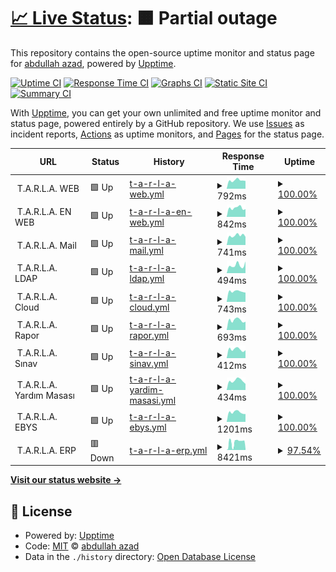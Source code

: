 # [📈 Live Status](https://hermesthecat.github.io/hermes-uptime): <!--live status--> **🟧 Partial outage**

This repository contains the open-source uptime monitor and status page for [abdullah azad](http://abdullahgok.com.tr), powered by [Upptime](https://github.com/upptime/upptime).

[![Uptime CI](https://github.com/hermesthecat/hermes-uptime/workflows/Uptime%20CI/badge.svg)](https://github.com/hermesthecat/hermes-uptime/actions?query=workflow%3A%22Uptime+CI%22)
[![Response Time CI](https://github.com/hermesthecat/hermes-uptime/workflows/Response%20Time%20CI/badge.svg)](https://github.com/hermesthecat/hermes-uptime/actions?query=workflow%3A%22Response+Time+CI%22)
[![Graphs CI](https://github.com/hermesthecat/hermes-uptime/workflows/Graphs%20CI/badge.svg)](https://github.com/hermesthecat/hermes-uptime/actions?query=workflow%3A%22Graphs+CI%22)
[![Static Site CI](https://github.com/hermesthecat/hermes-uptime/workflows/Static%20Site%20CI/badge.svg)](https://github.com/hermesthecat/hermes-uptime/actions?query=workflow%3A%22Static+Site+CI%22)
[![Summary CI](https://github.com/hermesthecat/hermes-uptime/workflows/Summary%20CI/badge.svg)](https://github.com/hermesthecat/hermes-uptime/actions?query=workflow%3A%22Summary+CI%22)

With [Upptime](https://upptime.js.org), you can get your own unlimited and free uptime monitor and status page, powered entirely by a GitHub repository. We use [Issues](https://github.com/hermesthecat/hermes-uptime/issues) as incident reports, [Actions](https://github.com/hermesthecat/hermes-uptime/actions) as uptime monitors, and [Pages](https://hermesthecat.github.io/hermes-uptime) for the status page.

<!--start: status pages-->
<!-- This summary is generated by Upptime (https://github.com/upptime/upptime) -->
<!-- Do not edit this manually, your changes will be overwritten -->
<!-- prettier-ignore -->
| URL | Status | History | Response Time | Uptime |
| --- | ------ | ------- | ------------- | ------ |
| <img alt="" src="https://tarla.org.tr/wp-content/uploads/2014/06/cropped-logo2-2.png" height="13"> T.A.R.L.A. WEB | 🟩 Up | [t-a-r-l-a-web.yml](https://github.com/hermesthecat/hermes-uptime/commits/HEAD/history/t-a-r-l-a-web.yml) | <details><summary><img alt="Response time graph" src="./graphs/t-a-r-l-a-web/response-time-week.png" height="20"> 792ms</summary><br><a href="https://uptime.abdullahazad.com/history/t-a-r-l-a-web"><img alt="Response time 1146" src="https://img.shields.io/endpoint?url=https%3A%2F%2Fraw.githubusercontent.com%2Fhermesthecat%2Fhermes-uptime%2FHEAD%2Fapi%2Ft-a-r-l-a-web%2Fresponse-time.json"></a><br><a href="https://uptime.abdullahazad.com/history/t-a-r-l-a-web"><img alt="24-hour response time 733" src="https://img.shields.io/endpoint?url=https%3A%2F%2Fraw.githubusercontent.com%2Fhermesthecat%2Fhermes-uptime%2FHEAD%2Fapi%2Ft-a-r-l-a-web%2Fresponse-time-day.json"></a><br><a href="https://uptime.abdullahazad.com/history/t-a-r-l-a-web"><img alt="7-day response time 792" src="https://img.shields.io/endpoint?url=https%3A%2F%2Fraw.githubusercontent.com%2Fhermesthecat%2Fhermes-uptime%2FHEAD%2Fapi%2Ft-a-r-l-a-web%2Fresponse-time-week.json"></a><br><a href="https://uptime.abdullahazad.com/history/t-a-r-l-a-web"><img alt="30-day response time 854" src="https://img.shields.io/endpoint?url=https%3A%2F%2Fraw.githubusercontent.com%2Fhermesthecat%2Fhermes-uptime%2FHEAD%2Fapi%2Ft-a-r-l-a-web%2Fresponse-time-month.json"></a><br><a href="https://uptime.abdullahazad.com/history/t-a-r-l-a-web"><img alt="1-year response time 754" src="https://img.shields.io/endpoint?url=https%3A%2F%2Fraw.githubusercontent.com%2Fhermesthecat%2Fhermes-uptime%2FHEAD%2Fapi%2Ft-a-r-l-a-web%2Fresponse-time-year.json"></a></details> | <details><summary><a href="https://uptime.abdullahazad.com/history/t-a-r-l-a-web">100.00%</a></summary><a href="https://uptime.abdullahazad.com/history/t-a-r-l-a-web"><img alt="All-time uptime 99.57%" src="https://img.shields.io/endpoint?url=https%3A%2F%2Fraw.githubusercontent.com%2Fhermesthecat%2Fhermes-uptime%2FHEAD%2Fapi%2Ft-a-r-l-a-web%2Fuptime.json"></a><br><a href="https://uptime.abdullahazad.com/history/t-a-r-l-a-web"><img alt="24-hour uptime 100.00%" src="https://img.shields.io/endpoint?url=https%3A%2F%2Fraw.githubusercontent.com%2Fhermesthecat%2Fhermes-uptime%2FHEAD%2Fapi%2Ft-a-r-l-a-web%2Fuptime-day.json"></a><br><a href="https://uptime.abdullahazad.com/history/t-a-r-l-a-web"><img alt="7-day uptime 100.00%" src="https://img.shields.io/endpoint?url=https%3A%2F%2Fraw.githubusercontent.com%2Fhermesthecat%2Fhermes-uptime%2FHEAD%2Fapi%2Ft-a-r-l-a-web%2Fuptime-week.json"></a><br><a href="https://uptime.abdullahazad.com/history/t-a-r-l-a-web"><img alt="30-day uptime 100.00%" src="https://img.shields.io/endpoint?url=https%3A%2F%2Fraw.githubusercontent.com%2Fhermesthecat%2Fhermes-uptime%2FHEAD%2Fapi%2Ft-a-r-l-a-web%2Fuptime-month.json"></a><br><a href="https://uptime.abdullahazad.com/history/t-a-r-l-a-web"><img alt="1-year uptime 99.95%" src="https://img.shields.io/endpoint?url=https%3A%2F%2Fraw.githubusercontent.com%2Fhermesthecat%2Fhermes-uptime%2FHEAD%2Fapi%2Ft-a-r-l-a-web%2Fuptime-year.json"></a></details>
| <img alt="" src="https://tarla.org.tr/wp-content/uploads/2014/06/cropped-logo2-2.png" height="13"> T.A.R.L.A. EN WEB | 🟩 Up | [t-a-r-l-a-en-web.yml](https://github.com/hermesthecat/hermes-uptime/commits/HEAD/history/t-a-r-l-a-en-web.yml) | <details><summary><img alt="Response time graph" src="./graphs/t-a-r-l-a-en-web/response-time-week.png" height="20"> 842ms</summary><br><a href="https://uptime.abdullahazad.com/history/t-a-r-l-a-en-web"><img alt="Response time 807" src="https://img.shields.io/endpoint?url=https%3A%2F%2Fraw.githubusercontent.com%2Fhermesthecat%2Fhermes-uptime%2FHEAD%2Fapi%2Ft-a-r-l-a-en-web%2Fresponse-time.json"></a><br><a href="https://uptime.abdullahazad.com/history/t-a-r-l-a-en-web"><img alt="24-hour response time 728" src="https://img.shields.io/endpoint?url=https%3A%2F%2Fraw.githubusercontent.com%2Fhermesthecat%2Fhermes-uptime%2FHEAD%2Fapi%2Ft-a-r-l-a-en-web%2Fresponse-time-day.json"></a><br><a href="https://uptime.abdullahazad.com/history/t-a-r-l-a-en-web"><img alt="7-day response time 842" src="https://img.shields.io/endpoint?url=https%3A%2F%2Fraw.githubusercontent.com%2Fhermesthecat%2Fhermes-uptime%2FHEAD%2Fapi%2Ft-a-r-l-a-en-web%2Fresponse-time-week.json"></a><br><a href="https://uptime.abdullahazad.com/history/t-a-r-l-a-en-web"><img alt="30-day response time 807" src="https://img.shields.io/endpoint?url=https%3A%2F%2Fraw.githubusercontent.com%2Fhermesthecat%2Fhermes-uptime%2FHEAD%2Fapi%2Ft-a-r-l-a-en-web%2Fresponse-time-month.json"></a><br><a href="https://uptime.abdullahazad.com/history/t-a-r-l-a-en-web"><img alt="1-year response time 807" src="https://img.shields.io/endpoint?url=https%3A%2F%2Fraw.githubusercontent.com%2Fhermesthecat%2Fhermes-uptime%2FHEAD%2Fapi%2Ft-a-r-l-a-en-web%2Fresponse-time-year.json"></a></details> | <details><summary><a href="https://uptime.abdullahazad.com/history/t-a-r-l-a-en-web">100.00%</a></summary><a href="https://uptime.abdullahazad.com/history/t-a-r-l-a-en-web"><img alt="All-time uptime 100.00%" src="https://img.shields.io/endpoint?url=https%3A%2F%2Fraw.githubusercontent.com%2Fhermesthecat%2Fhermes-uptime%2FHEAD%2Fapi%2Ft-a-r-l-a-en-web%2Fuptime.json"></a><br><a href="https://uptime.abdullahazad.com/history/t-a-r-l-a-en-web"><img alt="24-hour uptime 100.00%" src="https://img.shields.io/endpoint?url=https%3A%2F%2Fraw.githubusercontent.com%2Fhermesthecat%2Fhermes-uptime%2FHEAD%2Fapi%2Ft-a-r-l-a-en-web%2Fuptime-day.json"></a><br><a href="https://uptime.abdullahazad.com/history/t-a-r-l-a-en-web"><img alt="7-day uptime 100.00%" src="https://img.shields.io/endpoint?url=https%3A%2F%2Fraw.githubusercontent.com%2Fhermesthecat%2Fhermes-uptime%2FHEAD%2Fapi%2Ft-a-r-l-a-en-web%2Fuptime-week.json"></a><br><a href="https://uptime.abdullahazad.com/history/t-a-r-l-a-en-web"><img alt="30-day uptime 100.00%" src="https://img.shields.io/endpoint?url=https%3A%2F%2Fraw.githubusercontent.com%2Fhermesthecat%2Fhermes-uptime%2FHEAD%2Fapi%2Ft-a-r-l-a-en-web%2Fuptime-month.json"></a><br><a href="https://uptime.abdullahazad.com/history/t-a-r-l-a-en-web"><img alt="1-year uptime 100.00%" src="https://img.shields.io/endpoint?url=https%3A%2F%2Fraw.githubusercontent.com%2Fhermesthecat%2Fhermes-uptime%2FHEAD%2Fapi%2Ft-a-r-l-a-en-web%2Fuptime-year.json"></a></details>
| <img alt="" src="https://tarla.org.tr/wp-content/uploads/2014/06/cropped-logo2-2.png" height="13"> T.A.R.L.A. Mail | 🟩 Up | [t-a-r-l-a-mail.yml](https://github.com/hermesthecat/hermes-uptime/commits/HEAD/history/t-a-r-l-a-mail.yml) | <details><summary><img alt="Response time graph" src="./graphs/t-a-r-l-a-mail/response-time-week.png" height="20"> 741ms</summary><br><a href="https://uptime.abdullahazad.com/history/t-a-r-l-a-mail"><img alt="Response time 653" src="https://img.shields.io/endpoint?url=https%3A%2F%2Fraw.githubusercontent.com%2Fhermesthecat%2Fhermes-uptime%2FHEAD%2Fapi%2Ft-a-r-l-a-mail%2Fresponse-time.json"></a><br><a href="https://uptime.abdullahazad.com/history/t-a-r-l-a-mail"><img alt="24-hour response time 640" src="https://img.shields.io/endpoint?url=https%3A%2F%2Fraw.githubusercontent.com%2Fhermesthecat%2Fhermes-uptime%2FHEAD%2Fapi%2Ft-a-r-l-a-mail%2Fresponse-time-day.json"></a><br><a href="https://uptime.abdullahazad.com/history/t-a-r-l-a-mail"><img alt="7-day response time 741" src="https://img.shields.io/endpoint?url=https%3A%2F%2Fraw.githubusercontent.com%2Fhermesthecat%2Fhermes-uptime%2FHEAD%2Fapi%2Ft-a-r-l-a-mail%2Fresponse-time-week.json"></a><br><a href="https://uptime.abdullahazad.com/history/t-a-r-l-a-mail"><img alt="30-day response time 679" src="https://img.shields.io/endpoint?url=https%3A%2F%2Fraw.githubusercontent.com%2Fhermesthecat%2Fhermes-uptime%2FHEAD%2Fapi%2Ft-a-r-l-a-mail%2Fresponse-time-month.json"></a><br><a href="https://uptime.abdullahazad.com/history/t-a-r-l-a-mail"><img alt="1-year response time 684" src="https://img.shields.io/endpoint?url=https%3A%2F%2Fraw.githubusercontent.com%2Fhermesthecat%2Fhermes-uptime%2FHEAD%2Fapi%2Ft-a-r-l-a-mail%2Fresponse-time-year.json"></a></details> | <details><summary><a href="https://uptime.abdullahazad.com/history/t-a-r-l-a-mail">100.00%</a></summary><a href="https://uptime.abdullahazad.com/history/t-a-r-l-a-mail"><img alt="All-time uptime 99.81%" src="https://img.shields.io/endpoint?url=https%3A%2F%2Fraw.githubusercontent.com%2Fhermesthecat%2Fhermes-uptime%2FHEAD%2Fapi%2Ft-a-r-l-a-mail%2Fuptime.json"></a><br><a href="https://uptime.abdullahazad.com/history/t-a-r-l-a-mail"><img alt="24-hour uptime 100.00%" src="https://img.shields.io/endpoint?url=https%3A%2F%2Fraw.githubusercontent.com%2Fhermesthecat%2Fhermes-uptime%2FHEAD%2Fapi%2Ft-a-r-l-a-mail%2Fuptime-day.json"></a><br><a href="https://uptime.abdullahazad.com/history/t-a-r-l-a-mail"><img alt="7-day uptime 100.00%" src="https://img.shields.io/endpoint?url=https%3A%2F%2Fraw.githubusercontent.com%2Fhermesthecat%2Fhermes-uptime%2FHEAD%2Fapi%2Ft-a-r-l-a-mail%2Fuptime-week.json"></a><br><a href="https://uptime.abdullahazad.com/history/t-a-r-l-a-mail"><img alt="30-day uptime 100.00%" src="https://img.shields.io/endpoint?url=https%3A%2F%2Fraw.githubusercontent.com%2Fhermesthecat%2Fhermes-uptime%2FHEAD%2Fapi%2Ft-a-r-l-a-mail%2Fuptime-month.json"></a><br><a href="https://uptime.abdullahazad.com/history/t-a-r-l-a-mail"><img alt="1-year uptime 99.66%" src="https://img.shields.io/endpoint?url=https%3A%2F%2Fraw.githubusercontent.com%2Fhermesthecat%2Fhermes-uptime%2FHEAD%2Fapi%2Ft-a-r-l-a-mail%2Fuptime-year.json"></a></details>
| <img alt="" src="https://tarla.org.tr/wp-content/uploads/2014/06/cropped-logo2-2.png" height="13"> T.A.R.L.A. LDAP | 🟩 Up | [t-a-r-l-a-ldap.yml](https://github.com/hermesthecat/hermes-uptime/commits/HEAD/history/t-a-r-l-a-ldap.yml) | <details><summary><img alt="Response time graph" src="./graphs/t-a-r-l-a-ldap/response-time-week.png" height="20"> 494ms</summary><br><a href="https://uptime.abdullahazad.com/history/t-a-r-l-a-ldap"><img alt="Response time 404" src="https://img.shields.io/endpoint?url=https%3A%2F%2Fraw.githubusercontent.com%2Fhermesthecat%2Fhermes-uptime%2FHEAD%2Fapi%2Ft-a-r-l-a-ldap%2Fresponse-time.json"></a><br><a href="https://uptime.abdullahazad.com/history/t-a-r-l-a-ldap"><img alt="24-hour response time 733" src="https://img.shields.io/endpoint?url=https%3A%2F%2Fraw.githubusercontent.com%2Fhermesthecat%2Fhermes-uptime%2FHEAD%2Fapi%2Ft-a-r-l-a-ldap%2Fresponse-time-day.json"></a><br><a href="https://uptime.abdullahazad.com/history/t-a-r-l-a-ldap"><img alt="7-day response time 494" src="https://img.shields.io/endpoint?url=https%3A%2F%2Fraw.githubusercontent.com%2Fhermesthecat%2Fhermes-uptime%2FHEAD%2Fapi%2Ft-a-r-l-a-ldap%2Fresponse-time-week.json"></a><br><a href="https://uptime.abdullahazad.com/history/t-a-r-l-a-ldap"><img alt="30-day response time 445" src="https://img.shields.io/endpoint?url=https%3A%2F%2Fraw.githubusercontent.com%2Fhermesthecat%2Fhermes-uptime%2FHEAD%2Fapi%2Ft-a-r-l-a-ldap%2Fresponse-time-month.json"></a><br><a href="https://uptime.abdullahazad.com/history/t-a-r-l-a-ldap"><img alt="1-year response time 414" src="https://img.shields.io/endpoint?url=https%3A%2F%2Fraw.githubusercontent.com%2Fhermesthecat%2Fhermes-uptime%2FHEAD%2Fapi%2Ft-a-r-l-a-ldap%2Fresponse-time-year.json"></a></details> | <details><summary><a href="https://uptime.abdullahazad.com/history/t-a-r-l-a-ldap">100.00%</a></summary><a href="https://uptime.abdullahazad.com/history/t-a-r-l-a-ldap"><img alt="All-time uptime 99.52%" src="https://img.shields.io/endpoint?url=https%3A%2F%2Fraw.githubusercontent.com%2Fhermesthecat%2Fhermes-uptime%2FHEAD%2Fapi%2Ft-a-r-l-a-ldap%2Fuptime.json"></a><br><a href="https://uptime.abdullahazad.com/history/t-a-r-l-a-ldap"><img alt="24-hour uptime 100.00%" src="https://img.shields.io/endpoint?url=https%3A%2F%2Fraw.githubusercontent.com%2Fhermesthecat%2Fhermes-uptime%2FHEAD%2Fapi%2Ft-a-r-l-a-ldap%2Fuptime-day.json"></a><br><a href="https://uptime.abdullahazad.com/history/t-a-r-l-a-ldap"><img alt="7-day uptime 100.00%" src="https://img.shields.io/endpoint?url=https%3A%2F%2Fraw.githubusercontent.com%2Fhermesthecat%2Fhermes-uptime%2FHEAD%2Fapi%2Ft-a-r-l-a-ldap%2Fuptime-week.json"></a><br><a href="https://uptime.abdullahazad.com/history/t-a-r-l-a-ldap"><img alt="30-day uptime 100.00%" src="https://img.shields.io/endpoint?url=https%3A%2F%2Fraw.githubusercontent.com%2Fhermesthecat%2Fhermes-uptime%2FHEAD%2Fapi%2Ft-a-r-l-a-ldap%2Fuptime-month.json"></a><br><a href="https://uptime.abdullahazad.com/history/t-a-r-l-a-ldap"><img alt="1-year uptime 99.89%" src="https://img.shields.io/endpoint?url=https%3A%2F%2Fraw.githubusercontent.com%2Fhermesthecat%2Fhermes-uptime%2FHEAD%2Fapi%2Ft-a-r-l-a-ldap%2Fuptime-year.json"></a></details>
| <img alt="" src="https://tarla.org.tr/wp-content/uploads/2014/06/cropped-logo2-2.png" height="13"> T.A.R.L.A. Cloud | 🟩 Up | [t-a-r-l-a-cloud.yml](https://github.com/hermesthecat/hermes-uptime/commits/HEAD/history/t-a-r-l-a-cloud.yml) | <details><summary><img alt="Response time graph" src="./graphs/t-a-r-l-a-cloud/response-time-week.png" height="20"> 743ms</summary><br><a href="https://uptime.abdullahazad.com/history/t-a-r-l-a-cloud"><img alt="Response time 728" src="https://img.shields.io/endpoint?url=https%3A%2F%2Fraw.githubusercontent.com%2Fhermesthecat%2Fhermes-uptime%2FHEAD%2Fapi%2Ft-a-r-l-a-cloud%2Fresponse-time.json"></a><br><a href="https://uptime.abdullahazad.com/history/t-a-r-l-a-cloud"><img alt="24-hour response time 658" src="https://img.shields.io/endpoint?url=https%3A%2F%2Fraw.githubusercontent.com%2Fhermesthecat%2Fhermes-uptime%2FHEAD%2Fapi%2Ft-a-r-l-a-cloud%2Fresponse-time-day.json"></a><br><a href="https://uptime.abdullahazad.com/history/t-a-r-l-a-cloud"><img alt="7-day response time 743" src="https://img.shields.io/endpoint?url=https%3A%2F%2Fraw.githubusercontent.com%2Fhermesthecat%2Fhermes-uptime%2FHEAD%2Fapi%2Ft-a-r-l-a-cloud%2Fresponse-time-week.json"></a><br><a href="https://uptime.abdullahazad.com/history/t-a-r-l-a-cloud"><img alt="30-day response time 725" src="https://img.shields.io/endpoint?url=https%3A%2F%2Fraw.githubusercontent.com%2Fhermesthecat%2Fhermes-uptime%2FHEAD%2Fapi%2Ft-a-r-l-a-cloud%2Fresponse-time-month.json"></a><br><a href="https://uptime.abdullahazad.com/history/t-a-r-l-a-cloud"><img alt="1-year response time 748" src="https://img.shields.io/endpoint?url=https%3A%2F%2Fraw.githubusercontent.com%2Fhermesthecat%2Fhermes-uptime%2FHEAD%2Fapi%2Ft-a-r-l-a-cloud%2Fresponse-time-year.json"></a></details> | <details><summary><a href="https://uptime.abdullahazad.com/history/t-a-r-l-a-cloud">100.00%</a></summary><a href="https://uptime.abdullahazad.com/history/t-a-r-l-a-cloud"><img alt="All-time uptime 96.95%" src="https://img.shields.io/endpoint?url=https%3A%2F%2Fraw.githubusercontent.com%2Fhermesthecat%2Fhermes-uptime%2FHEAD%2Fapi%2Ft-a-r-l-a-cloud%2Fuptime.json"></a><br><a href="https://uptime.abdullahazad.com/history/t-a-r-l-a-cloud"><img alt="24-hour uptime 100.00%" src="https://img.shields.io/endpoint?url=https%3A%2F%2Fraw.githubusercontent.com%2Fhermesthecat%2Fhermes-uptime%2FHEAD%2Fapi%2Ft-a-r-l-a-cloud%2Fuptime-day.json"></a><br><a href="https://uptime.abdullahazad.com/history/t-a-r-l-a-cloud"><img alt="7-day uptime 100.00%" src="https://img.shields.io/endpoint?url=https%3A%2F%2Fraw.githubusercontent.com%2Fhermesthecat%2Fhermes-uptime%2FHEAD%2Fapi%2Ft-a-r-l-a-cloud%2Fuptime-week.json"></a><br><a href="https://uptime.abdullahazad.com/history/t-a-r-l-a-cloud"><img alt="30-day uptime 100.00%" src="https://img.shields.io/endpoint?url=https%3A%2F%2Fraw.githubusercontent.com%2Fhermesthecat%2Fhermes-uptime%2FHEAD%2Fapi%2Ft-a-r-l-a-cloud%2Fuptime-month.json"></a><br><a href="https://uptime.abdullahazad.com/history/t-a-r-l-a-cloud"><img alt="1-year uptime 97.32%" src="https://img.shields.io/endpoint?url=https%3A%2F%2Fraw.githubusercontent.com%2Fhermesthecat%2Fhermes-uptime%2FHEAD%2Fapi%2Ft-a-r-l-a-cloud%2Fuptime-year.json"></a></details>
| <img alt="" src="https://tarla.org.tr/wp-content/uploads/2014/06/cropped-logo2-2.png" height="13"> T.A.R.L.A. Rapor | 🟩 Up | [t-a-r-l-a-rapor.yml](https://github.com/hermesthecat/hermes-uptime/commits/HEAD/history/t-a-r-l-a-rapor.yml) | <details><summary><img alt="Response time graph" src="./graphs/t-a-r-l-a-rapor/response-time-week.png" height="20"> 693ms</summary><br><a href="https://uptime.abdullahazad.com/history/t-a-r-l-a-rapor"><img alt="Response time 697" src="https://img.shields.io/endpoint?url=https%3A%2F%2Fraw.githubusercontent.com%2Fhermesthecat%2Fhermes-uptime%2FHEAD%2Fapi%2Ft-a-r-l-a-rapor%2Fresponse-time.json"></a><br><a href="https://uptime.abdullahazad.com/history/t-a-r-l-a-rapor"><img alt="24-hour response time 583" src="https://img.shields.io/endpoint?url=https%3A%2F%2Fraw.githubusercontent.com%2Fhermesthecat%2Fhermes-uptime%2FHEAD%2Fapi%2Ft-a-r-l-a-rapor%2Fresponse-time-day.json"></a><br><a href="https://uptime.abdullahazad.com/history/t-a-r-l-a-rapor"><img alt="7-day response time 693" src="https://img.shields.io/endpoint?url=https%3A%2F%2Fraw.githubusercontent.com%2Fhermesthecat%2Fhermes-uptime%2FHEAD%2Fapi%2Ft-a-r-l-a-rapor%2Fresponse-time-week.json"></a><br><a href="https://uptime.abdullahazad.com/history/t-a-r-l-a-rapor"><img alt="30-day response time 697" src="https://img.shields.io/endpoint?url=https%3A%2F%2Fraw.githubusercontent.com%2Fhermesthecat%2Fhermes-uptime%2FHEAD%2Fapi%2Ft-a-r-l-a-rapor%2Fresponse-time-month.json"></a><br><a href="https://uptime.abdullahazad.com/history/t-a-r-l-a-rapor"><img alt="1-year response time 697" src="https://img.shields.io/endpoint?url=https%3A%2F%2Fraw.githubusercontent.com%2Fhermesthecat%2Fhermes-uptime%2FHEAD%2Fapi%2Ft-a-r-l-a-rapor%2Fresponse-time-year.json"></a></details> | <details><summary><a href="https://uptime.abdullahazad.com/history/t-a-r-l-a-rapor">100.00%</a></summary><a href="https://uptime.abdullahazad.com/history/t-a-r-l-a-rapor"><img alt="All-time uptime 100.00%" src="https://img.shields.io/endpoint?url=https%3A%2F%2Fraw.githubusercontent.com%2Fhermesthecat%2Fhermes-uptime%2FHEAD%2Fapi%2Ft-a-r-l-a-rapor%2Fuptime.json"></a><br><a href="https://uptime.abdullahazad.com/history/t-a-r-l-a-rapor"><img alt="24-hour uptime 100.00%" src="https://img.shields.io/endpoint?url=https%3A%2F%2Fraw.githubusercontent.com%2Fhermesthecat%2Fhermes-uptime%2FHEAD%2Fapi%2Ft-a-r-l-a-rapor%2Fuptime-day.json"></a><br><a href="https://uptime.abdullahazad.com/history/t-a-r-l-a-rapor"><img alt="7-day uptime 100.00%" src="https://img.shields.io/endpoint?url=https%3A%2F%2Fraw.githubusercontent.com%2Fhermesthecat%2Fhermes-uptime%2FHEAD%2Fapi%2Ft-a-r-l-a-rapor%2Fuptime-week.json"></a><br><a href="https://uptime.abdullahazad.com/history/t-a-r-l-a-rapor"><img alt="30-day uptime 100.00%" src="https://img.shields.io/endpoint?url=https%3A%2F%2Fraw.githubusercontent.com%2Fhermesthecat%2Fhermes-uptime%2FHEAD%2Fapi%2Ft-a-r-l-a-rapor%2Fuptime-month.json"></a><br><a href="https://uptime.abdullahazad.com/history/t-a-r-l-a-rapor"><img alt="1-year uptime 100.00%" src="https://img.shields.io/endpoint?url=https%3A%2F%2Fraw.githubusercontent.com%2Fhermesthecat%2Fhermes-uptime%2FHEAD%2Fapi%2Ft-a-r-l-a-rapor%2Fuptime-year.json"></a></details>
| <img alt="" src="https://tarla.org.tr/wp-content/uploads/2014/06/cropped-logo2-2.png" height="13"> T.A.R.L.A. Sınav | 🟩 Up | [t-a-r-l-a-sinav.yml](https://github.com/hermesthecat/hermes-uptime/commits/HEAD/history/t-a-r-l-a-sinav.yml) | <details><summary><img alt="Response time graph" src="./graphs/t-a-r-l-a-sinav/response-time-week.png" height="20"> 412ms</summary><br><a href="https://uptime.abdullahazad.com/history/t-a-r-l-a-sinav"><img alt="Response time 377" src="https://img.shields.io/endpoint?url=https%3A%2F%2Fraw.githubusercontent.com%2Fhermesthecat%2Fhermes-uptime%2FHEAD%2Fapi%2Ft-a-r-l-a-sinav%2Fresponse-time.json"></a><br><a href="https://uptime.abdullahazad.com/history/t-a-r-l-a-sinav"><img alt="24-hour response time 373" src="https://img.shields.io/endpoint?url=https%3A%2F%2Fraw.githubusercontent.com%2Fhermesthecat%2Fhermes-uptime%2FHEAD%2Fapi%2Ft-a-r-l-a-sinav%2Fresponse-time-day.json"></a><br><a href="https://uptime.abdullahazad.com/history/t-a-r-l-a-sinav"><img alt="7-day response time 412" src="https://img.shields.io/endpoint?url=https%3A%2F%2Fraw.githubusercontent.com%2Fhermesthecat%2Fhermes-uptime%2FHEAD%2Fapi%2Ft-a-r-l-a-sinav%2Fresponse-time-week.json"></a><br><a href="https://uptime.abdullahazad.com/history/t-a-r-l-a-sinav"><img alt="30-day response time 377" src="https://img.shields.io/endpoint?url=https%3A%2F%2Fraw.githubusercontent.com%2Fhermesthecat%2Fhermes-uptime%2FHEAD%2Fapi%2Ft-a-r-l-a-sinav%2Fresponse-time-month.json"></a><br><a href="https://uptime.abdullahazad.com/history/t-a-r-l-a-sinav"><img alt="1-year response time 377" src="https://img.shields.io/endpoint?url=https%3A%2F%2Fraw.githubusercontent.com%2Fhermesthecat%2Fhermes-uptime%2FHEAD%2Fapi%2Ft-a-r-l-a-sinav%2Fresponse-time-year.json"></a></details> | <details><summary><a href="https://uptime.abdullahazad.com/history/t-a-r-l-a-sinav">100.00%</a></summary><a href="https://uptime.abdullahazad.com/history/t-a-r-l-a-sinav"><img alt="All-time uptime 100.00%" src="https://img.shields.io/endpoint?url=https%3A%2F%2Fraw.githubusercontent.com%2Fhermesthecat%2Fhermes-uptime%2FHEAD%2Fapi%2Ft-a-r-l-a-sinav%2Fuptime.json"></a><br><a href="https://uptime.abdullahazad.com/history/t-a-r-l-a-sinav"><img alt="24-hour uptime 100.00%" src="https://img.shields.io/endpoint?url=https%3A%2F%2Fraw.githubusercontent.com%2Fhermesthecat%2Fhermes-uptime%2FHEAD%2Fapi%2Ft-a-r-l-a-sinav%2Fuptime-day.json"></a><br><a href="https://uptime.abdullahazad.com/history/t-a-r-l-a-sinav"><img alt="7-day uptime 100.00%" src="https://img.shields.io/endpoint?url=https%3A%2F%2Fraw.githubusercontent.com%2Fhermesthecat%2Fhermes-uptime%2FHEAD%2Fapi%2Ft-a-r-l-a-sinav%2Fuptime-week.json"></a><br><a href="https://uptime.abdullahazad.com/history/t-a-r-l-a-sinav"><img alt="30-day uptime 100.00%" src="https://img.shields.io/endpoint?url=https%3A%2F%2Fraw.githubusercontent.com%2Fhermesthecat%2Fhermes-uptime%2FHEAD%2Fapi%2Ft-a-r-l-a-sinav%2Fuptime-month.json"></a><br><a href="https://uptime.abdullahazad.com/history/t-a-r-l-a-sinav"><img alt="1-year uptime 100.00%" src="https://img.shields.io/endpoint?url=https%3A%2F%2Fraw.githubusercontent.com%2Fhermesthecat%2Fhermes-uptime%2FHEAD%2Fapi%2Ft-a-r-l-a-sinav%2Fuptime-year.json"></a></details>
| <img alt="" src="https://tarla.org.tr/wp-content/uploads/2014/06/cropped-logo2-2.png" height="13"> T.A.R.L.A. Yardım Masası | 🟩 Up | [t-a-r-l-a-yardim-masasi.yml](https://github.com/hermesthecat/hermes-uptime/commits/HEAD/history/t-a-r-l-a-yardim-masasi.yml) | <details><summary><img alt="Response time graph" src="./graphs/t-a-r-l-a-yardim-masasi/response-time-week.png" height="20"> 434ms</summary><br><a href="https://uptime.abdullahazad.com/history/t-a-r-l-a-yardim-masasi"><img alt="Response time 397" src="https://img.shields.io/endpoint?url=https%3A%2F%2Fraw.githubusercontent.com%2Fhermesthecat%2Fhermes-uptime%2FHEAD%2Fapi%2Ft-a-r-l-a-yardim-masasi%2Fresponse-time.json"></a><br><a href="https://uptime.abdullahazad.com/history/t-a-r-l-a-yardim-masasi"><img alt="24-hour response time 286" src="https://img.shields.io/endpoint?url=https%3A%2F%2Fraw.githubusercontent.com%2Fhermesthecat%2Fhermes-uptime%2FHEAD%2Fapi%2Ft-a-r-l-a-yardim-masasi%2Fresponse-time-day.json"></a><br><a href="https://uptime.abdullahazad.com/history/t-a-r-l-a-yardim-masasi"><img alt="7-day response time 434" src="https://img.shields.io/endpoint?url=https%3A%2F%2Fraw.githubusercontent.com%2Fhermesthecat%2Fhermes-uptime%2FHEAD%2Fapi%2Ft-a-r-l-a-yardim-masasi%2Fresponse-time-week.json"></a><br><a href="https://uptime.abdullahazad.com/history/t-a-r-l-a-yardim-masasi"><img alt="30-day response time 397" src="https://img.shields.io/endpoint?url=https%3A%2F%2Fraw.githubusercontent.com%2Fhermesthecat%2Fhermes-uptime%2FHEAD%2Fapi%2Ft-a-r-l-a-yardim-masasi%2Fresponse-time-month.json"></a><br><a href="https://uptime.abdullahazad.com/history/t-a-r-l-a-yardim-masasi"><img alt="1-year response time 397" src="https://img.shields.io/endpoint?url=https%3A%2F%2Fraw.githubusercontent.com%2Fhermesthecat%2Fhermes-uptime%2FHEAD%2Fapi%2Ft-a-r-l-a-yardim-masasi%2Fresponse-time-year.json"></a></details> | <details><summary><a href="https://uptime.abdullahazad.com/history/t-a-r-l-a-yardim-masasi">100.00%</a></summary><a href="https://uptime.abdullahazad.com/history/t-a-r-l-a-yardim-masasi"><img alt="All-time uptime 100.00%" src="https://img.shields.io/endpoint?url=https%3A%2F%2Fraw.githubusercontent.com%2Fhermesthecat%2Fhermes-uptime%2FHEAD%2Fapi%2Ft-a-r-l-a-yardim-masasi%2Fuptime.json"></a><br><a href="https://uptime.abdullahazad.com/history/t-a-r-l-a-yardim-masasi"><img alt="24-hour uptime 100.00%" src="https://img.shields.io/endpoint?url=https%3A%2F%2Fraw.githubusercontent.com%2Fhermesthecat%2Fhermes-uptime%2FHEAD%2Fapi%2Ft-a-r-l-a-yardim-masasi%2Fuptime-day.json"></a><br><a href="https://uptime.abdullahazad.com/history/t-a-r-l-a-yardim-masasi"><img alt="7-day uptime 100.00%" src="https://img.shields.io/endpoint?url=https%3A%2F%2Fraw.githubusercontent.com%2Fhermesthecat%2Fhermes-uptime%2FHEAD%2Fapi%2Ft-a-r-l-a-yardim-masasi%2Fuptime-week.json"></a><br><a href="https://uptime.abdullahazad.com/history/t-a-r-l-a-yardim-masasi"><img alt="30-day uptime 100.00%" src="https://img.shields.io/endpoint?url=https%3A%2F%2Fraw.githubusercontent.com%2Fhermesthecat%2Fhermes-uptime%2FHEAD%2Fapi%2Ft-a-r-l-a-yardim-masasi%2Fuptime-month.json"></a><br><a href="https://uptime.abdullahazad.com/history/t-a-r-l-a-yardim-masasi"><img alt="1-year uptime 100.00%" src="https://img.shields.io/endpoint?url=https%3A%2F%2Fraw.githubusercontent.com%2Fhermesthecat%2Fhermes-uptime%2FHEAD%2Fapi%2Ft-a-r-l-a-yardim-masasi%2Fuptime-year.json"></a></details>
| <img alt="" src="https://tarla.org.tr/wp-content/uploads/2014/06/cropped-logo2-2.png" height="13"> T.A.R.L.A. EBYS | 🟩 Up | [t-a-r-l-a-ebys.yml](https://github.com/hermesthecat/hermes-uptime/commits/HEAD/history/t-a-r-l-a-ebys.yml) | <details><summary><img alt="Response time graph" src="./graphs/t-a-r-l-a-ebys/response-time-week.png" height="20"> 1201ms</summary><br><a href="https://uptime.abdullahazad.com/history/t-a-r-l-a-ebys"><img alt="Response time 1160" src="https://img.shields.io/endpoint?url=https%3A%2F%2Fraw.githubusercontent.com%2Fhermesthecat%2Fhermes-uptime%2FHEAD%2Fapi%2Ft-a-r-l-a-ebys%2Fresponse-time.json"></a><br><a href="https://uptime.abdullahazad.com/history/t-a-r-l-a-ebys"><img alt="24-hour response time 980" src="https://img.shields.io/endpoint?url=https%3A%2F%2Fraw.githubusercontent.com%2Fhermesthecat%2Fhermes-uptime%2FHEAD%2Fapi%2Ft-a-r-l-a-ebys%2Fresponse-time-day.json"></a><br><a href="https://uptime.abdullahazad.com/history/t-a-r-l-a-ebys"><img alt="7-day response time 1201" src="https://img.shields.io/endpoint?url=https%3A%2F%2Fraw.githubusercontent.com%2Fhermesthecat%2Fhermes-uptime%2FHEAD%2Fapi%2Ft-a-r-l-a-ebys%2Fresponse-time-week.json"></a><br><a href="https://uptime.abdullahazad.com/history/t-a-r-l-a-ebys"><img alt="30-day response time 1160" src="https://img.shields.io/endpoint?url=https%3A%2F%2Fraw.githubusercontent.com%2Fhermesthecat%2Fhermes-uptime%2FHEAD%2Fapi%2Ft-a-r-l-a-ebys%2Fresponse-time-month.json"></a><br><a href="https://uptime.abdullahazad.com/history/t-a-r-l-a-ebys"><img alt="1-year response time 1160" src="https://img.shields.io/endpoint?url=https%3A%2F%2Fraw.githubusercontent.com%2Fhermesthecat%2Fhermes-uptime%2FHEAD%2Fapi%2Ft-a-r-l-a-ebys%2Fresponse-time-year.json"></a></details> | <details><summary><a href="https://uptime.abdullahazad.com/history/t-a-r-l-a-ebys">100.00%</a></summary><a href="https://uptime.abdullahazad.com/history/t-a-r-l-a-ebys"><img alt="All-time uptime 99.90%" src="https://img.shields.io/endpoint?url=https%3A%2F%2Fraw.githubusercontent.com%2Fhermesthecat%2Fhermes-uptime%2FHEAD%2Fapi%2Ft-a-r-l-a-ebys%2Fuptime.json"></a><br><a href="https://uptime.abdullahazad.com/history/t-a-r-l-a-ebys"><img alt="24-hour uptime 100.00%" src="https://img.shields.io/endpoint?url=https%3A%2F%2Fraw.githubusercontent.com%2Fhermesthecat%2Fhermes-uptime%2FHEAD%2Fapi%2Ft-a-r-l-a-ebys%2Fuptime-day.json"></a><br><a href="https://uptime.abdullahazad.com/history/t-a-r-l-a-ebys"><img alt="7-day uptime 100.00%" src="https://img.shields.io/endpoint?url=https%3A%2F%2Fraw.githubusercontent.com%2Fhermesthecat%2Fhermes-uptime%2FHEAD%2Fapi%2Ft-a-r-l-a-ebys%2Fuptime-week.json"></a><br><a href="https://uptime.abdullahazad.com/history/t-a-r-l-a-ebys"><img alt="30-day uptime 99.90%" src="https://img.shields.io/endpoint?url=https%3A%2F%2Fraw.githubusercontent.com%2Fhermesthecat%2Fhermes-uptime%2FHEAD%2Fapi%2Ft-a-r-l-a-ebys%2Fuptime-month.json"></a><br><a href="https://uptime.abdullahazad.com/history/t-a-r-l-a-ebys"><img alt="1-year uptime 99.90%" src="https://img.shields.io/endpoint?url=https%3A%2F%2Fraw.githubusercontent.com%2Fhermesthecat%2Fhermes-uptime%2FHEAD%2Fapi%2Ft-a-r-l-a-ebys%2Fuptime-year.json"></a></details>
| <img alt="" src="https://tarla.org.tr/wp-content/uploads/2014/06/cropped-logo2-2.png" height="13"> T.A.R.L.A. ERP | 🟥 Down | [t-a-r-l-a-erp.yml](https://github.com/hermesthecat/hermes-uptime/commits/HEAD/history/t-a-r-l-a-erp.yml) | <details><summary><img alt="Response time graph" src="./graphs/t-a-r-l-a-erp/response-time-week.png" height="20"> 8421ms</summary><br><a href="https://uptime.abdullahazad.com/history/t-a-r-l-a-erp"><img alt="Response time 7903" src="https://img.shields.io/endpoint?url=https%3A%2F%2Fraw.githubusercontent.com%2Fhermesthecat%2Fhermes-uptime%2FHEAD%2Fapi%2Ft-a-r-l-a-erp%2Fresponse-time.json"></a><br><a href="https://uptime.abdullahazad.com/history/t-a-r-l-a-erp"><img alt="24-hour response time 8854" src="https://img.shields.io/endpoint?url=https%3A%2F%2Fraw.githubusercontent.com%2Fhermesthecat%2Fhermes-uptime%2FHEAD%2Fapi%2Ft-a-r-l-a-erp%2Fresponse-time-day.json"></a><br><a href="https://uptime.abdullahazad.com/history/t-a-r-l-a-erp"><img alt="7-day response time 8421" src="https://img.shields.io/endpoint?url=https%3A%2F%2Fraw.githubusercontent.com%2Fhermesthecat%2Fhermes-uptime%2FHEAD%2Fapi%2Ft-a-r-l-a-erp%2Fresponse-time-week.json"></a><br><a href="https://uptime.abdullahazad.com/history/t-a-r-l-a-erp"><img alt="30-day response time 7903" src="https://img.shields.io/endpoint?url=https%3A%2F%2Fraw.githubusercontent.com%2Fhermesthecat%2Fhermes-uptime%2FHEAD%2Fapi%2Ft-a-r-l-a-erp%2Fresponse-time-month.json"></a><br><a href="https://uptime.abdullahazad.com/history/t-a-r-l-a-erp"><img alt="1-year response time 7903" src="https://img.shields.io/endpoint?url=https%3A%2F%2Fraw.githubusercontent.com%2Fhermesthecat%2Fhermes-uptime%2FHEAD%2Fapi%2Ft-a-r-l-a-erp%2Fresponse-time-year.json"></a></details> | <details><summary><a href="https://uptime.abdullahazad.com/history/t-a-r-l-a-erp">97.54%</a></summary><a href="https://uptime.abdullahazad.com/history/t-a-r-l-a-erp"><img alt="All-time uptime 98.60%" src="https://img.shields.io/endpoint?url=https%3A%2F%2Fraw.githubusercontent.com%2Fhermesthecat%2Fhermes-uptime%2FHEAD%2Fapi%2Ft-a-r-l-a-erp%2Fuptime.json"></a><br><a href="https://uptime.abdullahazad.com/history/t-a-r-l-a-erp"><img alt="24-hour uptime 82.78%" src="https://img.shields.io/endpoint?url=https%3A%2F%2Fraw.githubusercontent.com%2Fhermesthecat%2Fhermes-uptime%2FHEAD%2Fapi%2Ft-a-r-l-a-erp%2Fuptime-day.json"></a><br><a href="https://uptime.abdullahazad.com/history/t-a-r-l-a-erp"><img alt="7-day uptime 97.54%" src="https://img.shields.io/endpoint?url=https%3A%2F%2Fraw.githubusercontent.com%2Fhermesthecat%2Fhermes-uptime%2FHEAD%2Fapi%2Ft-a-r-l-a-erp%2Fuptime-week.json"></a><br><a href="https://uptime.abdullahazad.com/history/t-a-r-l-a-erp"><img alt="30-day uptime 98.60%" src="https://img.shields.io/endpoint?url=https%3A%2F%2Fraw.githubusercontent.com%2Fhermesthecat%2Fhermes-uptime%2FHEAD%2Fapi%2Ft-a-r-l-a-erp%2Fuptime-month.json"></a><br><a href="https://uptime.abdullahazad.com/history/t-a-r-l-a-erp"><img alt="1-year uptime 98.60%" src="https://img.shields.io/endpoint?url=https%3A%2F%2Fraw.githubusercontent.com%2Fhermesthecat%2Fhermes-uptime%2FHEAD%2Fapi%2Ft-a-r-l-a-erp%2Fuptime-year.json"></a></details>

<!--end: status pages-->

[**Visit our status website →**](https://hermesthecat.github.io/hermes-uptime)

## 📄 License

- Powered by: [Upptime](https://github.com/upptime/upptime)
- Code: [MIT](./LICENSE) © [abdullah azad](http://abdullahgok.com.tr)
- Data in the `./history` directory: [Open Database License](https://opendatacommons.org/licenses/odbl/1-0/)
